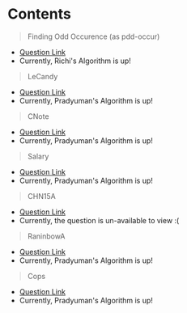 # Contents

> Finding Odd Occurence (as pdd-occur)
- [Question Link](https://practice.geeksforgeeks.org/problems/find-the-odd-occurence/0)
- Currently, Richi's Algorithm is up!

> LeCandy
- [Question Link](https://www.codechef.com/problems/LECANDY)
- Currently, Pradyuman's Algorithm is up!

> CNote
- [Question Link](https://www.codechef.com/problems/CNOTE)
- Currently, Pradyuman's Algorithm is up!

> Salary
- [Question Link](https://www.codechef.com/problems/SALARY)
- Currently, Pradyuman's Algorithm is up!

> CHN15A
- [Question Link](https://www.codechef.com/problems/CHN15A)
- Currently, the question is un-available to view :( 

> RaninbowA
- [Question Link](https://www.codechef.com/problems/RAINBOWA)
- Currently, Pradyuman's Algorithm is up!

> Cops
- [Question Link](https://www.codechef.com/problems/COPS)
- Currently, Pradyuman's Algorithm is up!
